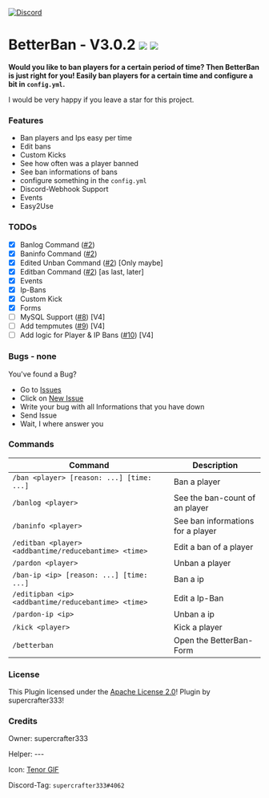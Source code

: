 [![Discord](https://img.shields.io/badge/chat-on%20discord-7289da.svg)](https://discord.gg/ca6cWPpERp)
# BetterBan - V3.0.2   [![](https://poggit.pmmp.io/shield.state/BetterBan)](https://poggit.pmmp.io/p/BetterBan) [![](https://poggit.pmmp.io/shield.dl.total/BetterBan)](https://poggit.pmmp.io/p/BetterBan)

**Would you like to ban players for a certain period of time? Then BetterBan is just right for you! Easily ban players for a certain time and configure a bit in `config.yml`.**

I would be very happy if you leave a star for this project.

### Features
- Ban players and Ips easy per time
- Edit bans
- Custom Kicks
- See how often was a player banned
- See ban informations of bans
- configure something in the `config.yml`
- Discord-Webhook Support
- Events
- Easy2Use

### TODOs
- [X] Banlog Command ([#2](https://github.com/supercrafter333/BetterBan/issues/2))
- [X] Baninfo Command ([#2](https://github.com/supercrafter333/BetterBan/issues/2))
- [X] Edited Unban Command ([#2](https://github.com/supercrafter333/BetterBan/issues/2)) [Only maybe]
- [X] Editban Command ([#2](https://github.com/supercrafter333/BetterBan/issues/2)) [as last, later]
- [X] Events
- [X] Ip-Bans
- [X] Custom Kick
- [X] Forms
- [ ] MySQL Support ([#8](https://github.com/supercrafter333/BetterBan/issues/8)) [V4]
- [ ] Add tempmutes ([#9](https://github.com/supercrafter333/BetterBan/issues/9)) [V4]
- [ ] Add logic for Player & IP Bans ([#10](https://github.com/supercrafter333/BetterBan/issues/10)) [V4]

### Bugs - none
You've found a Bug?
- Go to [Issues](https://github.com/supercrafter333/BetterBan/issues)
- Click on [New Issue](https://github.com/supercrafter333/BetterBan/issues/new/choose)
- Write your bug with all Informations that you have down
- Send Issue
- Wait, I where answer you

### Commands
|**Command**|**Description**|
|-----------|---------------|
|`/ban <player> [reason: ...] [time: ...]`|Ban a player|
|`/banlog <player>`|See the ban-count of an player|
|`/baninfo <player>`|See ban informations for a player|
|`/editban <player> <addbantime/reducebantime> <time>`|Edit a ban of a player|
|`/pardon <player>`|Unban a player|
|`/ban-ip <ip> [reason: ...] [time: ...]`|Ban a ip|
|`/editipban <ip> <addbantime/reducebantime> <time>`|Edit a Ip-Ban|
|`/pardon-ip <ip>`|Unban a ip|
|`/kick <player>`|Kick a player|
|`/betterban`|Open the BetterBan-Form|

### License
This Plugin licensed under the [Apache License 2.0](/LICENSE)! Plugin by supercrafter333!

### Credits
Owner: supercrafter333

Helper: ---

Icon: [Tenor GIF](https://tenor.com/boBQR.gif)

Discord-Tag: `supercrafter333#4062`
